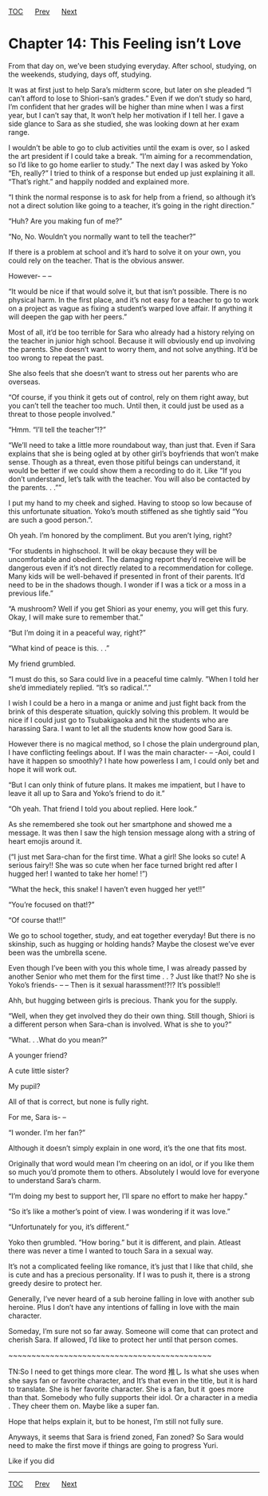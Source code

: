 [TOC](../readme.md)&nbsp;&nbsp;&nbsp;&nbsp;&nbsp;&nbsp;[Prev](0012_Chapter.md)&nbsp;&nbsp;&nbsp;&nbsp;&nbsp;&nbsp;[Next](0014_Chapter.md)



# Chapter 14: This Feeling isn’t Love

From that day on, we’ve been studying everyday. After school, studying,
on the weekends, studying, days off, studying.

It was at first just to help Sara’s midterm score, but later on she
pleaded “I can’t afford to lose to Shiori-san’s grades.” Even if we
don’t study so hard, I’m confident that her grades will be higher than
mine when I was a first year, but I can’t say that, It won’t help her
motivation if I tell her. I gave a side glance to Sara as she studied,
she was looking down at her exam range.

I wouldn’t be able to go to club activities until the exam is over, so I
asked the art president if I could take a break. “I’m aiming for a
recommendation, so I’d like to go home earlier to study.” The next day I
was asked by Yoko “Eh, really?” I tried to think of a response but ended
up just explaining it all. “That’s right.” and happily nodded and
explained more.

“I think the normal response is to ask for help from a friend, so
although it’s not a direct solution like going to a teacher, it’s going
in the right direction.”

“Huh? Are you making fun of me?”

“No, No. Wouldn’t you normally want to tell the teacher?”

If there is a problem at school and it’s hard to solve it on your own,
you could rely on the teacher. That is the obvious answer.

However- – –

“It would be nice if that would solve it, but that isn’t possible. There
is no physical harm. In the first place, and it’s not easy for a teacher
to go to work on a project as vague as fixing a student’s warped love
affair. If anything it will deepen the gap with her peers.”

Most of all, it’d be too terrible for Sara who already had a history
relying on the teacher in junior high school. Because it will obviously
end up involving the parents. She doesn’t want to worry them, and not
solve anything. It’d be too wrong to repeat the past.

She also feels that she doesn’t want to stress out her parents who are
overseas.

“Of course, if you think it gets out of control, rely on them right
away, but you can’t tell the teacher too much. Until then, it could just
be used as a threat to those people involved.”

“Hmm. “I’ll tell the teacher”!?”

“We’ll need to take a little more roundabout way, than just that. Even
if Sara explains that she is being ogled at by other girl’s boyfriends
that won’t make sense. Though as a threat, even those pitiful beings can
understand, it would be better if we could show them a recording to do
it. Like “If you don’t understand, let’s talk with the teacher. You will
also be contacted by the parents. . .””

I put my hand to my cheek and sighed. Having to stoop so low because of
this unfortunate situation. Yoko’s mouth stiffened as she tightly said
“You are such a good person.”.

Oh yeah. I’m honored by the compliment. But you aren’t lying, right?

“For students in highschool. It will be okay because they will be
uncomfortable and obedient. The damaging report they’d receive will be
dangerous even if it’s not directly related to a recommendation for
college. Many kids will be well-behaved if presented in front of their
parents. It’d need to be in the shadows though. I wonder if I was a tick
or a moss in a previous life.”

“A mushroom? Well if you get Shiori as your enemy, you will get this
fury. Okay, I will make sure to remember that.”

“But I’m doing it in a peaceful way, right?”

“What kind of peace is this. . .”  

My friend grumbled. 

“I must do this, so Sara could live in a peaceful time calmly. ”When I
told her she’d immediately replied. “It’s so radical.”.”

I wish I could be a hero in a manga or anime and just fight back from
the brink of this desperate situation, quickly solving this problem. It
would be nice if I could just go to Tsubakigaoka and hit the students
who are harassing Sara. I want to let all the students know how good
Sara is.

However there is no magical method, so I chose the plain underground
plan, I have conflicting feelings about. If I was the main character- –
-Aoi, could I have it happen so smoothly? I hate how powerless I am, I
could only bet and hope it will work out.

“But I can only think of future plans. It makes me impatient, but I have
to leave it all up to Sara and Yoko’s friend to do it.”

“Oh yeah. That friend I told you about replied. Here look.”

As she remembered she took out her smartphone and showed me a message.
It was then I saw the high tension message along with a string of heart
emojis around it.

(“I just met Sara-chan for the first time. What a girl! She looks so
cute! A serious fairy!! She was so cute when her face turned bright red
after I hugged her! I wanted to take her home! !”)

“What the heck, this snake! I haven’t even hugged her yet!!”

“You’re focused on that!?”

“Of course that!!”

We go to school together, study, and eat together everyday! But there is
no skinship, such as hugging or holding hands? Maybe the closest we’ve
ever been was the umbrella scene.

Even though I’ve been with you this whole time, I was already passed by
another Senior who met them for the first time . . ? Just like that!? No
she is Yoko’s friends- – – Then is it sexual harassment!?!? It’s
possible!!

Ahh, but hugging between girls is precious. Thank you for the supply. 

“Well, when they get involved they do their own thing. Still though,
Shiori is a different person when Sara-chan is involved. What is she to
you?”

“What. . .What do you mean?”

A younger friend? 

A cute little sister?

My pupil?

All of that is correct, but none is fully right.

For me, Sara is- – 

“I wonder. I’m her fan?”

Although it doesn’t simply explain in one word, it’s the one that fits
most.

Originally that word would mean I’m cheering on an idol, or if you like
them so much you’d promote them to others. Absolutely I would love for
everyone to understand Sara’s charm.

“I’m doing my best to support her, I’ll spare no effort to make her
happy.”

“So it’s like a mother’s point of view. I was wondering if it was love.”

“Unfortunately for you, it’s different.”

Yoko then grumbled. “How boring.” but it is different, and plain.
Atleast there was never a time I wanted to touch Sara in a sexual way.

It’s not a complicated feeling like romance, it’s just that I like that
child, she is cute and has a precious personality. If I was to push it,
there is a strong greedy desire to protect her.

Generally, I’ve never heard of a sub heroine falling in love with
another sub heroine. Plus I don’t have any intentions of falling in love
with the main character.

Someday, I’m sure not so far away. Someone will come that can protect
and cherish Sara. If allowed, I’d like to protect her until that person
comes.

\~\~\~\~\~\~\~\~\~\~\~\~\~\~\~\~\~\~\~\~\~\~\~\~\~\~\~\~\~\~\~\~\~\~\~\~\~\~\~\~\~\~\~~

TN:So I need to get things more clear. The word 推し Is what she uses
when she says fan or favorite character, and It’s that even in the
title, but it is hard to translate. She is her favorite character. She
is a fan, but it  goes more than that. Somebody who fully supports their
idol. Or a character in a media . They cheer them on. Maybe like a super
fan.

Hope that helps explain it, but to be honest, I’m still not fully sure. 

Anyways, it seems that Sara is friend zoned, Fan zoned? So Sara would
need to make the first move if things are going to progress Yuri.  

Like if you did


---
[TOC](../readme.md)&nbsp;&nbsp;&nbsp;&nbsp;&nbsp;&nbsp;[Prev](0012_Chapter.md)&nbsp;&nbsp;&nbsp;&nbsp;&nbsp;&nbsp;[Next](0014_Chapter.md)

